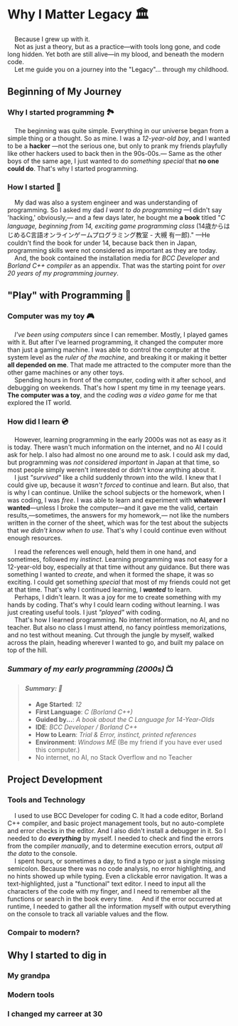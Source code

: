 # Why I Matter Legacy :classical_building:

&nbsp;&nbsp;&nbsp;&nbsp;Because I grew up with it.  
&nbsp;&nbsp;&nbsp;&nbsp;Not as just a theory, but as a practice&mdash;with tools long gone, and code long hidden. Yet both are still alive&mdash;in my blood, and beneath the modern code.  
&nbsp;&nbsp;&nbsp;&nbsp;Let me guide you on a journey into the "Legacy"... through my childhood.

## Beginning of My Journey

### Why I started programming :national_park:

&nbsp;&nbsp;&nbsp;&nbsp;The beginning was quite simple. Everything in our universe began from a simple thing or a thought. So as mine. I was a *12-year-old boy*, and I wanted to be a **hacker** &mdash;not the serious one, but only to prank my friends playfully like other hackers used to back then in the 90s-00s.&mdash; Same as the other boys of the same age, I just wanted to do *something special* that **no one could do**. That's why I started programming.

### How I started :book:

&nbsp;&nbsp;&nbsp;&nbsp;My dad was also a system engineer and was understanding of programming. So I asked my dad *I want to do programming* &mdash;I didn't say 'hacking,' obviously,&mdash; and a few days later, he bought me **a book** titled "*C language, beginning from 14, exciting game programming class* (14歳からはじめるC言語オンラインゲームプログラミング教室 - 大槻 有一郎)." &mdash;He couldn't find the book for under 14, because back then in Japan, programming skills were not considered as important as they are today.  
&nbsp;&nbsp;&nbsp;&nbsp;And, the book contained the installation media for *BCC Developer* and *Borland C++ compiler* as an appendix. That was the starting point for *over 20 years of my programming journey*.

## "Play" with Programming :game_die:

### Computer was my toy :video_game:

&nbsp;&nbsp;&nbsp;&nbsp;*I've been using computers* since I can remember. Mostly, I played games with it. But after I've learned programming, it changed the computer more than just a gaming machine. I was able to control the computer at the system level as the *ruler of the machine*, and breaking it or making it better **all depended on me**. That made me attracted to the computer more than the other game machines or any other toys.  
&nbsp;&nbsp;&nbsp;&nbsp;Spending hours in front of the computer, coding with it after school, and debugging on weekends. That's how I spent my time in my teenage years. **The computer was a toy**, and the *coding was a video game* for me that explored the IT world.

### How did I learn :cd:

&nbsp;&nbsp;&nbsp;&nbsp;However, learning programming in the early 2000s was not as easy as it is today. There wasn't much information on the internet, and no AI I could ask for help. I also had almost no one around me to ask. I could ask my dad, but programming was *not considered important* in Japan at that time, so most people simply weren't interested or didn't know anything about it.  
&nbsp;&nbsp;&nbsp;&nbsp;I just *"survived"* like a child suddenly thrown into the wild. I knew that I could give up, because it *wasn't forced* to continue and learn. But also, that is why I can continue. Unlike the school subjects or the homework, when I was coding, I was *free*. I was able to learn and experiment with **whatever I wanted**&mdash;unless I broke the computer&mdash;and it gave me the valid, certain results,&mdash;sometimes, the answers for my homework,&mdash; not like the numbers written in the corner of the sheet, which was for the test about the subjects that *we didn't know when to use.* That's why I could continue even without enough resources.

&nbsp;&nbsp;&nbsp;&nbsp;I read the references well enough, held them in one hand, and sometimes, followed my *instinct*. Learning programming was not easy for a 12-year-old boy, especially at that time without any guidance. But there was something I wanted to *create*, and when it formed the shape, it was so exciting. I could get something *special* that most of my friends could not get at that time. That's why I continued learning, I ***wanted*** to learn.  
&nbsp;&nbsp;&nbsp;&nbsp;Perhaps, I didn't learn. It was a joy for me to create something with my hands by coding. That's why I could learn coding without learning. I was just creating useful tools. I just *"played"* with coding.  
&nbsp;&nbsp;&nbsp;&nbsp;That's how I learned programming. No internet information, no AI, and no teacher. But also no class I must attend, no fancy pointless memorizations, and no test without meaning. Cut through the jungle by myself, walked across the plain, heading wherever I wanted to go, and built my palace on top of the hill.

### *Summary of my early programming (2000s)* :tv:

> #### *Summary: :memo:*
>
> - **Age Started**: *12*
> - **First Language**: *C (Borland C++)*
> - **Guided by...**: *A book about the C Language for 14-Year-Olds*
> - **IDE**: *BCC Developer / Borland C++*
> - **How to Learn**: *Trial & Error, instinct, printed references*
> - **Environment**: *Windows ME* (Be my friend if you have ever used this computer.)
> - No internet, no AI, no Stack Overflow and no Teacher
>

## Project Development

### Tools and Technology

&nbsp;&nbsp;&nbsp;&nbsp;I used to use BCC Developer for coding C. It had a code editor, Borland C++ compiler, and basic project management tools, but no auto-complete and error checks in the editor. And I also didn't install a debugger in it. So I needed to do ***everything*** by myself. I needed to check and find the errors from the compiler *manually*, and to determine execution errors, output *all the data* to the console.  
&nbsp;&nbsp;&nbsp;&nbsp;I spent hours, or sometimes a day, to find a typo or just a single missing semicolon. Because there was no code analysis, no error highlighting, and no hints showed up while typing. Even a clickable error navigation. It was a text-highlighted, just a "functional" text editor. I need to input all the characters of the code with my finger, and I need to remember all the functions or search in the book every time.
&nbsp;&nbsp;&nbsp;&nbsp;And if the error occurred at runtime, I needed to gather all the information myself with output everything on the console to track all variable values and the flow.

### Compair to modern?

## Why I started to dig in

### My grandpa

### Modern tools

### I changed my carreer at 30
